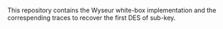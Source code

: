 This repository contains the Wyseur white-box implementation and the correspending traces to recover the first DES of sub-key.